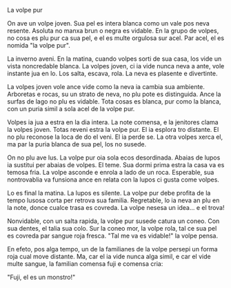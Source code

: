 La volpe pur

On ave un volpe joven.
Sua pel es intera blanca como un vale pos neva resente.
Asoluta no manxa brun o negra es vidable.
En la grupo de volpes, no cosa es plu pur ca sua pel, e el es multe orgulosa sur acel.
Par acel, el es nomida "la volpe pur".

La inverno aveni.
En la matina, cuando volpes sorti de sua casa, los vide un vista noncredable blanca.
La volpes joven, ci ia vide nunca neva a ante, vole instante jua en lo.
Los salta, escava, rola.
La neva es plasente e divertinte.

La volpes joven vole ance vide como la neva ia cambia sua ambiente.
Arboretas e rocas, su un strato de neva, no plu pote es distinguida.
Ance la surfas de lago no plu es vidable.
Tota cosas es blanca, pur como la blanca, con un puria simil a sola acel de la volpe pur.

Volpes ia jua a estra en la dia intera.
La note comensa, e la jenitores clama la volpes joven.
Totas reveni estra la volpe pur.
El ia esplora tro distante.
El no plu reconose la loca de do el veni.
El ia perde se.
La otra volpes xerca el, ma par la puria blanca de sua pel, los no susede.

On no plu ave lus.
La volpe pur oia sola ecos desordinada.
Abaias de lupos ia sustitui per abaias de volpes.
El teme.
Sua dormi prima estra la casa va es temosa fria.
La volpe asconde e enrola a lado de un roca.
Esperable, sua nontrovablia va funsiona ance en relata con la lupos ci gusta come volpes.

Lo es final la matina.
La lupos es silente.
La volpe pur debe profita de la tempo lusosa corta per retrova sua familia.
Regretable, lo ia neva an plu en la note, donce cualce trasa es covreda.
La volpe nesesa un idea... e el trova!

Nonvidable, con un salta rapida, la volpe pur susede catura un coneo.
Con sua dentes, el talia sua colo.
Sur la coneo mor, la volpe rola, tal ce sua pel es covreda par sangue roja fresca.
"Tal me va es vidable!" la volpe pensa.

En efeto, pos alga tempo, un de la familianes de la volpe persepi un forma roja cual move distante.
Ma, car el ia vide nunca alga simil, e car el vide multe sangue, la familian comensa fuji e comensa cria:

"Fuji, el es un monstro!"
